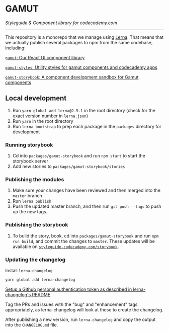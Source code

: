 # GAMUT

*Styleguide & Component library for codecademy.com*

---

This repository is a monorepo that we manage using [Lerna](https://lernajs.io/). That means that we actually publish several packages to npm from the same codebase, including:

[`gamut`: Our React UI component library](/packages/gamut/README.md)

[`gamut-styles`: Utility styles for gamut components and codecademy apps](/packages/gamut-styles/README.md)

[`gamut-storybook`: A component development sandbox for Gamut components](/packages/gamut-storybook/README.md)

## Local development

1. Run `yarn global add lerna@2.5.1` in the root directory (check for the exact version number in `lerna.json`)
1. Run `yarn` in the root directory
1. Run `lerna bootstrap` to prep each package in the `packages` directory for development

### Running storybook

1. Cd into `packages/gamut-storybook` and run `npm start` to start the storybook server
1. Add new stories to `packages/gamut-storybook/stories`

### Publishing the modules

1. Make sure your changes have been reviewed and then merged into the `master` branch
1. Run `lerna publish`
1. Push the updated master branch, and then run `git push --tags` to push up the new tags.

### Publishing the storybook

1. To build the story, book, cd into `packages/gamut-storybook` and run `npm run build`, and commit the changes to `master`. These updates will be available on [`styleguide.codecademy.com/storybook`](http://styleguide.codecademy.com/storybook).

### Updating the changelog

Install `lerna-changelog`

```bash
yarn global add lerna-changelog
```

[Setup a Github personal authentication token as described in lerna-changelog's README](https://github.com/lerna/lerna-changelog)

Tag the PRs and issues with the "bug" and "enhancement" tags appropriately, as lerna-changelog will look at these to create the changelog.

After publishing a new version, run `lerna-changelog` and copy the output into the `CHANGELOG.md` file.

